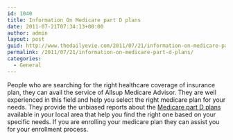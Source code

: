 ```yaml
---
id: 1040
title: Information On Medicare part D plans
date: 2011-07-21T07:34:13+00:00
author: admin
layout: post
guid: http://www.thedailyevie.com/2011/07/21/information-on-medicare-part-d-plans/
permalink: /2011/07/21/information-on-medicare-part-d-plans/
categories:
  - General
---
```

People who are searching for the right healthcare coverage of insurance plan, they can avail the service of Allsup Medicare Advisor. They are well experienced in this field and help you select the right medicare plan for your needs. They provide the unbiased reports about the [Medicare part D plans](http://www.allsup.com/medicare-advisor.aspx) available in your local area that help you find the right one based on your specific needs. If you are enrolling your medicare plan they can assist you for your enrollment process.